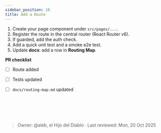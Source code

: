 ```yaml
---
sidebar_position: 10
title: Add a Route
---
```


1. Create your page component under `src/pages/...`.
2. Register the route in the central router (React Router v6).
3. If guarded, add the auth check.
4. Add a quick unit test and a smoke e2e test.
5. Update **docs**: add a row in **Routing Map**.

**PR checklist**
- [ ] Route added
- [ ] Tests updated
- [ ] `docs/routing-map.md` updated


<br></br>
<br></br>
> Owner: @aleb, el Hijo del Diablo · Last reviewed: Mon, 20 Oct 2025